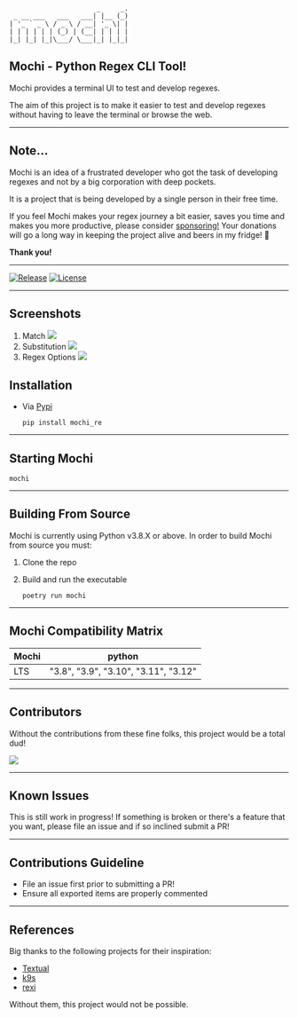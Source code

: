 ```text
                      _     _. 
 _ __ ___   ___   ___| |__ (_)
| '_ ` _ \ / _ \ / __| '_ \| |
| | | | | | (_) | (__| | | | |
|_| |_| |_|\___/ \___|_| |_|_|
```

## Mochi - Python Regex CLI Tool!

Mochi provides a terminal UI to test and develop regexes.

The aim of this project is to make it easier to test and develop regexes without having to leave the terminal or browse the web.

---

## Note...

Mochi is an idea of a frustrated developer who got the task of developing regexes and not by a big corporation with deep pockets.

It is a project that is being developed by a single person in their free time.

If you feel Mochi makes your regex journey a bit easier, saves you time and makes you more productive, please consider [sponsoring!](https://github.com/sponsors/dor1202)
Your donations will go a long way in keeping the project alive and beers in my fridge! 🍺

**Thank you!**

---

[![Release](https://img.shields.io/github/release-pre/dor1202/mochi_re.svg)](https://github.com/dor1202/mochi_re/releases)
[![License](https://img.shields.io/badge/license-MIT-blue.svg)](https://github.com/dor1202/mochi_re/blob/main/LICENSE)
<!-- [![Downloads](https://img.shields.io/github/downloads/dor1202/mochi_re/total.svg)](https://github.com/dor1202/mochi_re/releases) -->

---

## Screenshots

1. Match
   <img src="https://github.com/dor1202/mochi_re/blob/main/assets/match_example.png?raw=true"/>
2. Substitution
   <img src="https://github.com/dor1202/mochi_re/blob/main/assets/sub_example.png?raw=true"/>
3. Regex Options
   <img src="https://github.com/dor1202/mochi_re/blob/main/assets/options_example.png?raw=true"/>

## Installation

* Via [Pypi](https://pypi.org/)

   ```shell
   pip install mochi_re
   ```

---

## Starting Mochi

  ```shell
  mochi
  ```

---

## Building From Source

 Mochi is currently using Python v3.8.X or above.
 In order to build Mochi from source you must:

 1. Clone the repo
 2. Build and run the executable

      ```shell
      poetry run mochi
      ```

---

## Mochi Compatibility Matrix

|         Mochi        | python |
| ------------------ | ---------- |
|     LTS     |   "3.8", "3.9", "3.10", "3.11", "3.12"   |

---

## Contributors

Without the contributions from these fine folks, this project would be a total dud!

<a href="https://github.com/dor1202/mochi_re/graphs/contributors">
  <img src="https://contrib.rocks/image?repo=dor1202/mochi_re" />
</a>

---

## Known Issues

This is still work in progress! If something is broken or there's a feature
that you want, please file an issue and if so inclined submit a PR!

---

## Contributions Guideline

* File an issue first prior to submitting a PR!
* Ensure all exported items are properly commented

---

## References

Big thanks to the following projects for their inspiration:

* [Textual](https://github.com/Textualize/textual)
* [k9s](https://github.com/derailed/k9s)
* [rexi](https://github.com/royreznik/rexi)

Without them, this project would not be possible.
